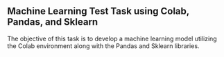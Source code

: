 ## Machine Learning Test Task using Colab, Pandas, and Sklearn

The objective of this task is to develop a machine learning model utilizing the Colab environment along with the Pandas and Sklearn libraries.
